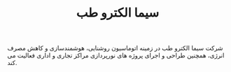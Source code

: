 ﻿---
layout: post
title: سیما الکترو طب
name_en: setamazing
company_slug: setamazing
logo: 
cover: 
company_count:
founded:
location: ""
total_review: 
total_interview: 
salary_avg: 
salary_min: 
salary_max: 
rate: 
view_count: 
industry: تولید و صنایع
city: تهران, تهران
size_en: VS
size: 1-10 نفر
site: http://www.setamazing.com/
---

شرکت سیما الکترو طب در زمینه اتوماسیون روشنایی، هوشمندسازی و کاهش مصرف انرژی، همچنین طراحی و اجرای پروژه های نورپردازی مراکز تجاری و اداری فعالیت می کند.
